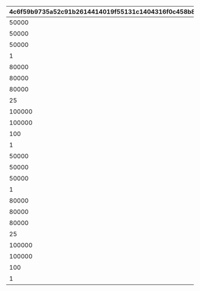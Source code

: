 |4c6f59b9735a52c91b2614414019f55131c1404316f0c458b8625fb488a85dfb|f3948da4365994e5c6d577b5826bc65014282228abe9f3a4a54741a0be80162e|640c6e8c9ca16655ca8be28c2752f84f4ed58bbd91d845c4bd6b6c492d64e692|22dd6372090be80c729f9471a0f8924a77ceaf8aee51c1ceeda745bd9e9d2b64|9e8f5f1d336f82fe9720b3bc2c30bd6ee4526c48992451088b77796eb2a82d4a|32d2a2f1e47114adb19df2c8a0bcaa35e7c8ba9cfc59546b26e5429eece0e427|9060e97db931c714336218825c6bf542eb89fdd1e65e73d7c0f3fcd08e2d5c2c|
| --- | --- | --- | --- | --- | --- | --- |
|50000|2500|累計スコアを2500pt 獲得しよう|1|12|94002|5126700|
|50000|5000|累計スコアを5000pt 獲得しよう|1|12|94002|0|
|50000|7500|累計スコアを7500pt 獲得しよう|1|12|94002|0|
|1|10000|累計スコアを10000pt 獲得しよう|1|7|2839|5126701|
|80000|12500|累計スコアを12500pt 獲得しよう|1|12|94002|0|
|80000|15000|累計スコアを15000pt 獲得しよう|1|12|94002|0|
|80000|17500|累計スコアを17500pt 獲得しよう|1|12|94002|0|
|25|20000|累計スコアを20000pt 獲得しよう|1|8|91002|5126702|
|100000|22500|累計スコアを22500pt 獲得しよう|1|12|94002|0|
|100000|25000|累計スコアを25000pt 獲得しよう|1|12|94002|0|
|100|27500|累計スコアを27500pt 獲得しよう|1|8|91002|0|
|1|30000|累計スコアを30000pt 獲得しよう|1|15|11001262|5126703|
|50000|2500|累計スコアを2500pt 獲得しよう|2|12|94002|5126710|
|50000|5000|累計スコアを5000pt 獲得しよう|2|12|94002|0|
|50000|7500|累計スコアを7500pt 獲得しよう|2|12|94002|0|
|1|10000|累計スコアを10000pt 獲得しよう|2|7|2840|5126711|
|80000|12500|累計スコアを12500pt 獲得しよう|2|12|94002|0|
|80000|15000|累計スコアを15000pt 獲得しよう|2|12|94002|0|
|80000|17500|累計スコアを17500pt 獲得しよう|2|12|94002|0|
|25|20000|累計スコアを20000pt 獲得しよう|2|8|91002|5126712|
|100000|22500|累計スコアを22500pt 獲得しよう|2|12|94002|0|
|100000|25000|累計スコアを25000pt 獲得しよう|2|12|94002|0|
|100|27500|累計スコアを27500pt 獲得しよう|2|8|91002|0|
|1|30000|累計スコアを30000pt 獲得しよう|2|15|11001263|5126713|
